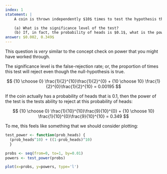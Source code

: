 ```yaml
---
index: 1
statement: |
    A coin is thrown independently $10$ times to test the hypothesis that the probability of heads is $\frac{1}{2}$ versus the alternative that the probability is not $\frac{1}{2}$ . The test rejects if either $0$ or $ 10$ heads are observed.

    (a) What is the significance level of the test?  
    (b) If, in fact, the probability of heads is $0.1$, what is the power of the test?
answer: $0.002, 0.349$
---
```


This question is _very_ similar to the concept check on power that you might have worked through. 

The significance level is the false-rejection rate; or, the proportion of times this test will reject even though the null-hypothesis is true. 

$$
{10 \choose 0} \frac{1}{2}^{10}\frac{1}{2}^{0} + {10 \choose 10} \frac{1}{2}^{0}\frac{1}{2}^{10} = 0.00195
$$

If the coin actually has a probability of heads that is $0.1$, then the power of the test is the tests ability to reject at this probability of heads: 

$$
{10 \choose 0} \frac{1}{10}^{10}\frac{9}{10}^{0} + {10 \choose 10} \frac{1}{10}^{0}\frac{9}{10}^{10} = 0.349
$$

To me, this feels like something that we should consider plotting:

```r
test_power <- function(prob_heads) {   
  (prob_heads^10) + ((1-prob_heads)^10)   
  }   

probs <- seq(from=0, to=1, by=0.01)   
powers <- test_power(probs)   

plot(x=probs, y=powers, type='l')
```
